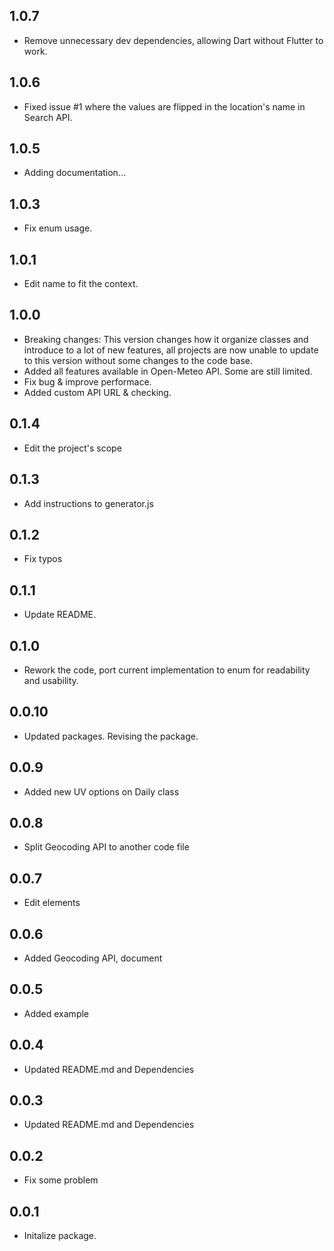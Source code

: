 ## 1.0.7

* Remove unnecessary dev dependencies, allowing Dart without Flutter to work.

## 1.0.6

* Fixed issue #1 where the values are flipped in the location's name in Search API.

## 1.0.5

* Adding documentation...

## 1.0.3

* Fix enum usage.

## 1.0.1

* Edit name to fit the context.

## 1.0.0

* Breaking changes: This version changes how it organize classes and introduce to a lot of new features, all projects are now unable to update to this version without some changes to the code base.
* Added all features available in Open-Meteo API. Some are still limited.
* Fix bug & improve performace.
* Added custom API URL & checking.

## 0.1.4

* Edit the project's scope

## 0.1.3

* Add instructions to generator.js

## 0.1.2

* Fix typos

## 0.1.1

* Update README.

## 0.1.0

* Rework the code, port current implementation to enum for readability and usability.

## 0.0.10

* Updated packages. Revising the package.

## 0.0.9

* Added new UV options on Daily class

## 0.0.8

* Split Geocoding API to another code file

## 0.0.7

* Edit elements

## 0.0.6

* Added Geocoding API, document

## 0.0.5

* Added example

## 0.0.4

* Updated README.md and Dependencies

## 0.0.3

* Updated README.md and Dependencies

## 0.0.2

* Fix some problem

## 0.0.1

* Initalize package.